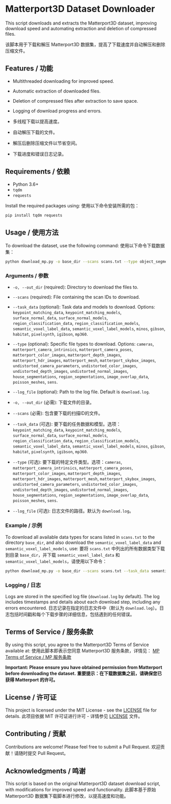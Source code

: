# Matterport3D Dataset Downloader

This script downloads and extracts the Matterport3D dataset, improving download speed and automating extraction and deletion of compressed files.

该脚本用于下载和解压 Matterport3D 数据集，提高了下载速度并自动解压和删除压缩文件。

## Features / 功能

- Multithreaded downloading for improved speed.
- Automatic extraction of downloaded files.
- Deletion of compressed files after extraction to save space.
- Logging of download progress and errors.

- 多线程下载以提高速度。
- 自动解压下载的文件。
- 解压后删除压缩文件以节省空间。
- 下载进度和错误日志记录。

## Requirements / 依赖

- Python 3.6+
- `tqdm`
- `requests`

Install the required packages using:
使用以下命令安装所需的包：
```bash
pip install tqdm requests
```

## Usage / 使用方法

To download the dataset, use the following command:
使用以下命令下载数据集：
```bash
python download_mp.py -o base_dir --scans scans.txt --type object_segmentations --task_data semantic_voxel_label_data semantic_voxel_label_models
```

### Arguments / 参数

- `-o, --out_dir` (required): Directory to download the files to.
- `--scans` (required): File containing the scan IDs to download.
- `--task_data` (optional): Task data and models to download. Options: `keypoint_matching_data`, `keypoint_matching_models`, `surface_normal_data`, `surface_normal_models`, `region_classification_data`, `region_classification_models`, `semantic_voxel_label_data`, `semantic_voxel_label_models`, `minos`, `gibson`, `habitat`, `pixelsynth`, `igibson`, `mp360`.
- `--type` (optional): Specific file types to download. Options: `cameras`, `matterport_camera_intrinsics`, `matterport_camera_poses`, `matterport_color_images`, `matterport_depth_images`, `matterport_hdr_images`, `matterport_mesh`, `matterport_skybox_images`, `undistorted_camera_parameters`, `undistorted_color_images`, `undistorted_depth_images`, `undistorted_normal_images`, `house_segmentations`, `region_segmentations`, `image_overlap_data`, `poisson_meshes`, `sens`.
- `--log_file` (optional): Path to the log file. Default is `download.log`.

- `-o, --out_dir` (必需): 下载文件的目录。
- `--scans` (必需): 包含要下载的扫描ID的文件。
- `--task_data` (可选): 要下载的任务数据和模型。选项：`keypoint_matching_data`, `keypoint_matching_models`, `surface_normal_data`, `surface_normal_models`, `region_classification_data`, `region_classification_models`, `semantic_voxel_label_data`, `semantic_voxel_label_models`, `minos`, `gibson`, `habitat`, `pixelsynth`, `igibson`, `mp360`.
- `--type` (可选): 要下载的特定文件类型。选项：`cameras`, `matterport_camera_intrinsics`, `matterport_camera_poses`, `matterport_color_images`, `matterport_depth_images`, `matterport_hdr_images`, `matterport_mesh`, `matterport_skybox_images`, `undistorted_camera_parameters`, `undistorted_color_images`, `undistorted_depth_images`, `undistorted_normal_images`, `house_segmentations`, `region_segmentations`, `image_overlap_data`, `poisson_meshes`, `sens`.
- `--log_file` (可选): 日志文件的路径。默认为 `download.log`。

### Example / 示例

To download all available data types for scans listed in `scans.txt` to the directory `base_dir`, and also download the `semantic_voxel_label_data` and `semantic_voxel_label_models`, use:
要将 `scans.txt` 中列出的所有数据类型下载到目录 `base_dir`，并下载 `semantic_voxel_label_data` 和 `semantic_voxel_label_models`，请使用以下命令：

```bash
python download_mp.py -o base_dir --scans scans.txt --task_data semantic_voxel_label_data semantic_voxel_label_models
```

### Logging / 日志

Logs are stored in the specified log file (`download.log` by default). The log includes timestamps and details about each download step, including any errors encountered.
日志记录在指定的日志文件中（默认为 `download.log`）。日志包括时间戳和每个下载步骤的详细信息，包括遇到的任何错误。

## Terms of Service / 服务条款

By using this script, you agree to the Matterport3D Terms of Service available at:
使用此脚本即表示您同意 Matterport3D 服务条款，详情见：
[MP Terms of Service / MP 服务条款](http://kaldir.vc.in.tum.de/matterport/MP_TOS.pdf)

**Important: Please ensure you have obtained permission from Matterport before downloading the dataset.**
**重要提示：在下载数据集之前，请确保您已获得 Matterport 的许可。**

## License / 许可证

This project is licensed under the MIT License - see the [LICENSE](LICENSE) file for details.
此项目依据 MIT 许可证进行许可 - 详情参见 [LICENSE](LICENSE) 文件。

## Contributing / 贡献

Contributions are welcome! Please feel free to submit a Pull Request.
欢迎贡献！请随时提交 Pull Request。

## Acknowledgments / 鸣谢

This script is based on the original Matterport3D dataset download script, with modifications for improved speed and functionality.
此脚本基于原始 Matterport3D 数据集下载脚本进行修改，以提高速度和功能。
